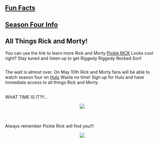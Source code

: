 ## [Fun Facts](whatisrandm.md) 
## [Season Four Info](seasonfour.md) 

## All Things Rick and Morty!


You can use the link to learn more Rick and Morty [Pickle RICK](https://en.wikipedia.org/wiki/Rick_and_Morty) Looks cool right? Stay tuned and listen up to get Riggedy Riggedy Recked Son!

<p align="center">
<img src="https://imagesvc.timeincapp.com/v3/mm/image?url=https%3A%2F%2Fimages.hellogiggles.com%2Fuploads%2F2017%2F04%2F02040635%2Frick-and-morty.jpg&amp;w=700&amp;q=85" alt="">
</p>

The wait is almost over. On May 10th Rick and Morty fans will be able to watch season four on [Hulu](https://www.hulu.com/welcome?orig_referrer=https%3A%2F%2Fwww.google.com%2F) Waste no time! Sign up for Hulu and have immediate access to all things Rick and Morty. 


<br>
WHAT TIME IS IT?!!...
<p align="center">
  <img src="https://img00.deviantart.net/ec67/i/2016/034/4/3/time_to_get_schwifty__by_alesiahigdon-d9qdx66.png">
</p>


<br>
<br>
Always remember Pickle Rick will find you!!! 
<br>
<p align="center">
<img class="" data-credit-provider="custom type" src="https://i.amz.mshcdn.com/4CGNvOH2wmotFrRJuG2-QNBdZVc=/fit-in/1200x9600/https%3A%2F%2Fblueprint-api-production.s3.amazonaws.com%2Fuploads%2Fcard%2Fimage%2F609721%2F746bb5e6-533b-4b84-9e48-d49396d0ce49.gif" data-fragment="m!e359" data-image="https://i.amz.mshcdn.com/J5UEWf_XKE9uQ50D2WXseg1DNN8=/https%3A%2F%2Fblueprint-api-production.s3.amazonaws.com%2Fuploads%2Fcard%2Fimage%2F609721%2F746bb5e6-533b-4b84-9e48-d49396d0ce49.gif" data-micro="1" is="">
</P>
